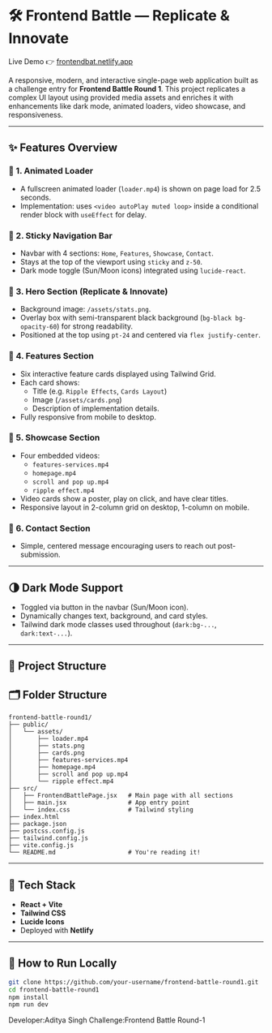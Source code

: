 # 🛠️ Frontend Battle — Replicate & Innovate

Live Demo 👉 [frontendbat.netlify.app](https://frontendbat.netlify.app)

A responsive, modern, and interactive single-page web application built as a challenge entry for **Frontend Battle Round 1**. This project replicates a complex UI layout using provided media assets and enriches it with enhancements like dark mode, animated loaders, video showcase, and responsiveness.

---

## ✨ Features Overview

### 🔹 1. Animated Loader
- A fullscreen animated loader (`loader.mp4`) is shown on page load for 2.5 seconds.
- Implementation: uses `<video autoPlay muted loop>` inside a conditional render block with `useEffect` for delay.

### 🔹 2. Sticky Navigation Bar
- Navbar with 4 sections: `Home`, `Features`, `Showcase`, `Contact`.
- Stays at the top of the viewport using `sticky` and `z-50`.
- Dark mode toggle (Sun/Moon icons) integrated using `lucide-react`.

### 🔹 3. Hero Section (Replicate & Innovate)
- Background image: `/assets/stats.png`.
- Overlay box with semi-transparent black background (`bg-black bg-opacity-60`) for strong readability.
- Positioned at the top using `pt-24` and centered via `flex justify-center`.

### 🔹 4. Features Section
- Six interactive feature cards displayed using Tailwind Grid.
- Each card shows:
  - Title (e.g. `Ripple Effects`, `Cards Layout`)
  - Image (`/assets/cards.png`)
  - Description of implementation details.
- Fully responsive from mobile to desktop.

### 🔹 5. Showcase Section
- Four embedded videos:
  - `features-services.mp4`
  - `homepage.mp4`
  - `scroll and pop up.mp4`
  - `ripple effect.mp4`
- Video cards show a poster, play on click, and have clear titles.
- Responsive layout in 2-column grid on desktop, 1-column on mobile.

### 🔹 6. Contact Section
- Simple, centered message encouraging users to reach out post-submission.

---

## 🌗 Dark Mode Support

- Toggled via button in the navbar (Sun/Moon icon).
- Dynamically changes text, background, and card styles.
- Tailwind dark mode classes used throughout (`dark:bg-...`, `dark:text-...`).

---

## 📁 Project Structure


## 🗂️ Folder Structure

```
frontend-battle-round1/
├── public/
│   └── assets/
│       ├── loader.mp4
│       ├── stats.png
│       ├── cards.png
│       ├── features-services.mp4
│       ├── homepage.mp4
│       ├── scroll and pop up.mp4
│       └── ripple effect.mp4
├── src/
│   ├── FrontendBattlePage.jsx   # Main page with all sections
│   ├── main.jsx                 # App entry point
│   └── index.css                # Tailwind styling
├── index.html
├── package.json
├── postcss.config.js
├── tailwind.config.js
├── vite.config.js
└── README.md                    # You're reading it!
```

---

## 🧩 Tech Stack

- **React + Vite**
- **Tailwind CSS**
- **Lucide Icons**
- Deployed with **Netlify**

---

## 🚀 How to Run Locally

```bash
git clone https://github.com/your-username/frontend-battle-round1.git
cd frontend-battle-round1
npm install
npm run dev
```
Developer:Aditya Singh 
Challenge:Frontend Battle Round-1
